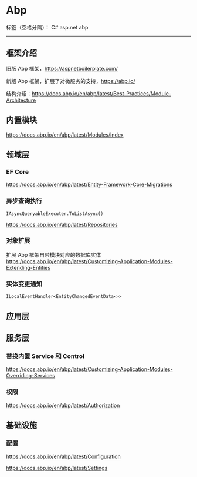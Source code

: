 # Abp

标签（空格分隔）： C# asp.net abp

---

## 框架介绍

旧版 Abp 框架，<https://aspnetboilerplate.com/>

新版 Abp 框架，扩展了对微服务的支持，<https://abp.io/>

结构介绍：<https://docs.abp.io/en/abp/latest/Best-Practices/Module-Architecture>

## 内置模块

<https://docs.abp.io/en/abp/latest/Modules/Index>

## 领域层

### EF Core

<https://docs.abp.io/en/abp/latest/Entity-Framework-Core-Migrations>

### 异步查询执行

`IAsyncQueryableExecuter.ToListAsync()`

<https://docs.abp.io/en/abp/latest/Repositories>

### 对象扩展

扩展 Abp 框架自带模块对应的数据库实体
<https://docs.abp.io/en/abp/latest/Customizing-Application-Modules-Extending-Entities>

### 实体变更通知

`ILocalEventHandler<EntityChangedEventData<>>`

## 应用层

## 服务层

### 替换内置 Service 和 Control

<https://docs.abp.io/en/abp/latest/Customizing-Application-Modules-Overriding-Services>

### 权限

<https://docs.abp.io/en/abp/latest/Authorization>

## 基础设施

### 配置

<https://docs.abp.io/en/abp/latest/Configuration>

<https://docs.abp.io/en/abp/latest/Settings>
